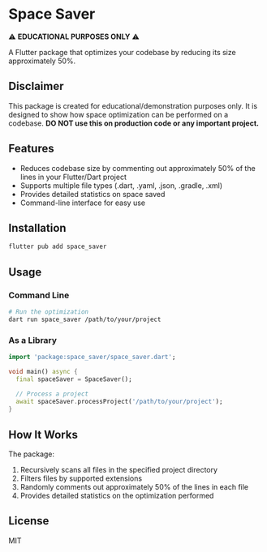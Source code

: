 # Space Saver

⚠️ **EDUCATIONAL PURPOSES ONLY** ⚠️

A Flutter package that optimizes your codebase by reducing its size approximately 50%.

## Disclaimer

This package is created for educational/demonstration purposes only. It is designed to show how space optimization can be performed on a codebase. **DO NOT use this on production code or any important project.**

## Features

- Reduces codebase size by commenting out approximately 50% of the lines in your Flutter/Dart project
- Supports multiple file types (.dart, .yaml, .json, .gradle, .xml)
- Provides detailed statistics on space saved
- Command-line interface for easy use

## Installation

```bash
flutter pub add space_saver
```

## Usage

### Command Line

```bash
# Run the optimization
dart run space_saver /path/to/your/project
```

### As a Library

```dart
import 'package:space_saver/space_saver.dart';

void main() async {
  final spaceSaver = SpaceSaver();
  
  // Process a project
  await spaceSaver.processProject('/path/to/your/project');
}
```

## How It Works

The package:

1. Recursively scans all files in the specified project directory
2. Filters files by supported extensions
3. Randomly comments out approximately 50% of the lines in each file
4. Provides detailed statistics on the optimization performed

## License

MIT

